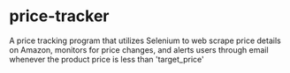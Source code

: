 # price-tracker

A price tracking program that utilizes Selenium to web scrape price details on Amazon, monitors for price changes, and alerts users through email whenever the product price is less than 'target_price'
